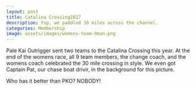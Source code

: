 ```yaml
---
layout: post
title: Catalina Crossing2017
description: Yup, we paddled 30 miles across the channel.
categories: Membership
image: assets/images/womens-team-9man.png
---
```


Pale Kai Outrigger sent two teams to the Catalina Crossing this year. At the end of the womens race, all 9 team members, the change coach, and the womens coach celebrated the 30 mile crossing in style. We even got Captain Pat, our chase boat drivir, in the background for this picture. 

Who has it better than PKO? NOBODY!